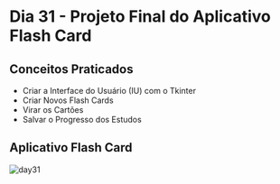 # Dia 31 - Projeto Final do Aplicativo Flash Card
## Conceitos Praticados
- Criar a Interface do Usuário (IU) com o Tkinter
- Criar Novos Flash Cards
- Virar os Cartões
- Salvar o Progresso dos Estudos
## Aplicativo Flash Card
![day31](https://user-images.githubusercontent.com/98851253/155853766-a18ac6ef-7787-443a-86d6-8c17b9c3d484.gif)
